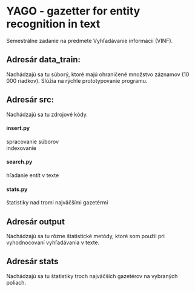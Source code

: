# YAGO - gazetter for entity recognition in text
Semestrálne zadanie na predmete Vyhľadávanie informácií (VINF).

## Adresár data_train:
Nachádzajú sa tu súborý, ktoré majú ohraničené množstvo záznamov (10 000 riadkov).  Slúžia na rýchle prototypovanie programu.

## Adresár src:
Nachádzajú sa tu zdrojové kódy.  
#### insert.py
spracovanie súborov  
indexovanie  
#### search.py
hľadanie entít v texte  
#### stats.py
štatistiky nad tromi najväčšími gazetérmi  

## Adresár output  
Nachádzajú sa tu rôzne štatistické metódy, ktoré som použil pri vyhodnocovaní vyhľadávania v texte.

## Adresár stats  
Nachádzajú sa tu štatistiky troch najväčších gazetérov na vybraných poliach.
